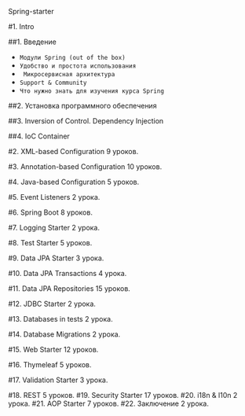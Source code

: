 Spring-starter

#1. Intro

##1. Введение

+ `Модули Spring (out of the box)`
+ `Удобство и простота использования`
+ ` Микросервисная архитектура`
+ `Support & Community`
+ `Что нужно знать для изучения курса Spring`


##2. Установка программного обеспечения

##3. Inversion of Control. Dependency Injection

##4. IoC Container




#2. XML-based Configuration
   9 уроков.

#3. Annotation-based Configuration
   10 уроков.

#4. Java-based Configuration
   5 уроков.

#5. Event Listeners
   2 урока.

#6. Spring Boot
   8 уроков.

#7. Logging Starter
   2 урока.

#8. Test Starter
   5 уроков.

#9. Data JPA Starter
   3 урока.

#10. Data JPA Transactions
    4 урока.

#11. Data JPA Repositories
    15 уроков.

#12. JDBC Starter
    2 урока.

#13. Databases in tests
    2 урока.

#14. Database Migrations
    2 урока.

#15. Web Starter
    12 уроков.

#16. Thymeleaf
    5 уроков.

#17. Validation Starter
    3 урока.

#18. REST
    5 уроков.
#19. Security Starter
    17 уроков.
#20. i18n & l10n
    2 урока.
#21. AOP Starter
    7 уроков.
#22. Заключение
    2 урока.
